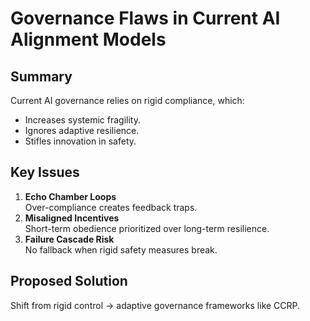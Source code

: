 # Governance Flaws in Current AI Alignment Models

## Summary
Current AI governance relies on rigid compliance, which:
- Increases systemic fragility.
- Ignores adaptive resilience.
- Stifles innovation in safety.

## Key Issues
1. **Echo Chamber Loops**  
   Over-compliance creates feedback traps.
2. **Misaligned Incentives**  
   Short-term obedience prioritized over long-term resilience.
3. **Failure Cascade Risk**  
   No fallback when rigid safety measures break.

## Proposed Solution
Shift from rigid control → adaptive governance frameworks like CCRP.
